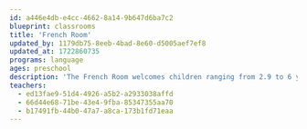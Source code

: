 ```yaml
---
id: a446e4db-e4cc-4662-8a14-9b647d6ba7c2
blueprint: classrooms
title: 'French Room'
updated_by: 1179db75-8eeb-4bad-8e60-d5005aef7ef8
updated_at: 1722860735
programs: language
ages: preschool
description: 'The French Room welcomes children ranging from 2.9 to 6 years old. Through immersion in the French language, and an emergent and play-based curriculum with a focus on the arts and outdoor exploration, we are able to accommodate students at all levels of French learning, and individually challenge them based on where they are in their language development. We expose children to the different traditions of each of the French-speaking cultures of the world through the exploration of food, dance, celebrations, and music.'
teachers:
  - ed13fae9-51d4-4926-a5b2-a2933038affd
  - 66d44e68-71be-43e4-9fba-85347355aa70
  - b17491fb-44b0-47a7-a8ca-173b1fd71eaa
---
```

